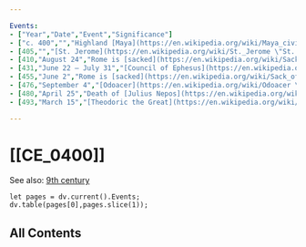 ```yaml
---

Events:
- ["Year","Date","Event","Significance"]
- ["c. 400","","Highland [Maya](https://en.wikipedia.org/wiki/Maya_civilization \"Maya civilization\") fall to the lowland city of [Teotihuacan](https://en.wikipedia.org/wiki/Teotihuacan \"Teotihuacan\")","Begins the decline of [Maya culture](https://en.wikipedia.org/wiki/Maya_culture \"Maya culture\") and [language](https://en.wikipedia.org/wiki/Mayan_languages \"Mayan languages\") in some parts of the highlands."]
- [405,"","[St. Jerome](https://en.wikipedia.org/wiki/St._Jerome \"St. Jerome\") finished the [Vulgate](https://en.wikipedia.org/wiki/Vulgate \"Vulgate\").","The Christian Gospel is translated into [Latin](https://en.wikipedia.org/wiki/Latin \"Latin\")."]
- [410,"August 24","Rome is [sacked](https://en.wikipedia.org/wiki/Sack_of_Rome_(410) \"Sack of Rome (410)\") by [Alaric](https://en.wikipedia.org/wiki/Alaric_I \"Alaric I\"), King of the [Visigoths](https://en.wikipedia.org/wiki/Visigoths \"Visigoths\")","Decisive event in the decline of the [Western Roman Empire](https://en.wikipedia.org/wiki/Western_Roman_Empire \"Western Roman Empire\")."]
- [431,"June 22 – July 31","[Council of Ephesus](https://en.wikipedia.org/wiki/Council_of_Ephesus \"Council of Ephesus\")","Confirmed the original [Nicene Creed](https://en.wikipedia.org/wiki/Nicene_Creed \"Nicene Creed\"), and condemned the teachings of [Nestorius](https://en.wikipedia.org/wiki/Nestorius \"Nestorius\"), [Patriarch of Constantinople](https://en.wikipedia.org/wiki/Ecumenical_Patriarch_of_Constantinople \"Ecumenical Patriarch of Constantinople\"), that led to his exile and separation with the [Church of the East](https://en.wikipedia.org/wiki/Church_of_the_East \"Church of the East\")."]
- [455,"June 2","Rome is [sacked](https://en.wikipedia.org/wiki/Sack_of_Rome_(455) \"Sack of Rome (455)\") by [Genseric](https://en.wikipedia.org/wiki/Genseric \"Genseric\"), King of the [Vandals](https://en.wikipedia.org/wiki/Vandals \"Vandals\").","Another decisive event in the [Fall of Rome](https://en.wikipedia.org/wiki/Fall_of_Rome \"Fall of Rome\") and held by some historians to mark the \"end of the Roman Empire\"."]
- [476,"September 4","[Odoacer](https://en.wikipedia.org/wiki/Odoacer \"Odoacer\") deposes the [Roman Emperor](https://en.wikipedia.org/wiki/Roman_Emperor \"Roman Emperor\") [Romulus Augustulus](https://en.wikipedia.org/wiki/Romulus_Augustulus \"Romulus Augustulus\")","Considered by some historians to be the starting point of the [Middle Ages](https://en.wikipedia.org/wiki/Middle_Ages \"Middle Ages\")."]
- [480,"April 25","Death of [Julius Nepos](https://en.wikipedia.org/wiki/Julius_Nepos \"Julius Nepos\"), last [Roman Emperor](https://en.wikipedia.org/wiki/Roman_Emperor \"Roman Emperor\") to be recognized as such by the Roman Senate and the [Byzantine Empire](https://en.wikipedia.org/wiki/Byzantine_Empire \"Byzantine Empire\")","Considered by some historians to be the starting point of the [Middle Ages](https://en.wikipedia.org/wiki/Middle_Ages \"Middle Ages\")."]
- [493,"March 15","[Theodoric the Great](https://en.wikipedia.org/wiki/Theodoric_the_Great \"Theodoric the Great\") killed [Odoacer](https://en.wikipedia.org/wiki/Odoacer \"Odoacer\") at a banquet after the [Siege of Ravenna (490–493)](https://en.wikipedia.org/wiki/Siege_of_Ravenna_(490%E2%80%93493) \"Siege of Ravenna (490–493)\").","The [Ostrogothic Kingdom](https://en.wikipedia.org/wiki/Ostrogothic_Kingdom \"Ostrogothic Kingdom\") ruled Italy from 493 to 553."]

---
```


# [[CE_0400]] 

See also: [9th century](https://en.wikipedia.org/wiki/9th_century "9th century")


```dataviewjs
let pages = dv.current().Events;
dv.table(pages[0],pages.slice(1));
```


## All Contents

```folderv
```





